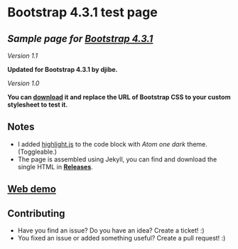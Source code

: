 # Bootstrap 4.3.1 test page

## *Sample page for **[Bootstrap 4.3.1](https://getbootstrap.com/)***

*Version 1.1*

**Updated for Bootstrap 4.3.1 by djibe.**

*Version 1.0*

**You can [download][dl] it and replace the URL of Bootstrap CSS to your custom stylesheet to test it.**



## Notes

* I added [highlight.js](https://highlightjs.org/) to the code block with *Atom one dark* theme. (Toggleable.)
* The page is assembled using Jekyll, you can find and download the single HTML in **[Releases][dl]**.



## [Web demo](https://djibe.github.io/bootstrap4-test-page/)


## Contributing

* Have you find an issue? Do you have an idea? Create a ticket! :)
* You fixed an issue or added something useful? Create a pull request! :)



[dl]: https://github.com/juzraai/bootstrap4-test-page/releases
